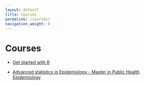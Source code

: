 ```yaml
---
layout: default
title: Courses
permalink: /courses/
navigation_weight: 6
---
```


Courses
=====================


- [Get started with R](/courses/getStartedR.html)

- [Advanced statistics in Epidemiology - Master in Public Health Epidemiology]()